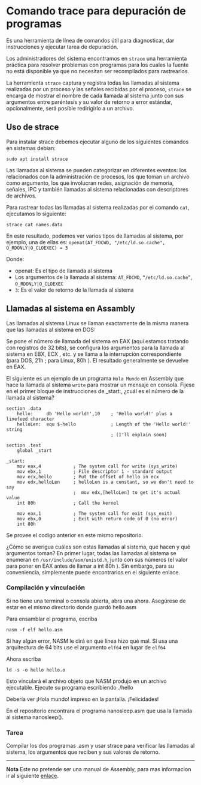 # Comando trace para depuración de programas

Es una herramienta de línea de comandos útil para diagnosticar, dar instrucciones y ejecutar tarea de depuración. 

Los administradores del sistema encontramos en `strace` una herramienta práctica para resolver problemas con programas para los cuales la fuente no está disponible ya que no necesitan ser recompilados para rastrearlos.

La herramienta `strace` captura y registra todas las llamadas al sistema realizadas por un proceso y las señales recibidas por el proceso, `strace` se encarga de mostrar el nombre de cada llamada al sistema junto con sus argumentos entre paréntesis y su valor de retorno a error estándar, opcionalmente, será posible redirigirlo a un archivo.

## Uso de strace
Para instalar strace debemos ejecutar alguno de los siguientes comandos en sistemas debian:

``` 
sudo apt install strace
```

Las llamadas al sistema se pueden categorizar en diferentes eventos: los relacionados con la administración de procesos, los que toman un archivo como argumento, los que involucran redes, asignación de memoria, señales, IPC y también llamadas al sistema relacionadas con descriptores de archivos.

Para rastrear todas las llamadas al sistema realizadas por el comando `cat`, ejecutamos lo siguiente:

```
strace cat names.data
```
En este resultado, podemos ver varios tipos de llamadas al sistema, por ejemplo, una de ellas es: `openat(AT_FDCWD, "/etc/ld.so.cache", O_RDONLY|O_CLOEXEC) = 3`

Donde:
* openat: Es el tipo de llamada al sistema
* Los argumentos de la llamada al sistema: `AT_FDCWD`, `“/etc/ld.so.cache”`, `O_RDONLY|O_CLOEXEC`
* `3`: Es el valor de retorno de la llamada al sistema

## Llamadas al sistema en Assambly

Las llamadas al sistema Linux se llaman exactamente de la misma manera que las llamadas al sistema en DOS:

Se pone el número de llamada del sistema en EAX (aquí estamos tratando con registros de 32 bits), se configura los argumentos para la llamada al sistema en EBX, ECX , etc. y se llama a la interrupción correspondiente (para DOS, 21h ; para Linux, 80h ). El resultado generalmente se devuelve en EAX.

El siguiente es un ejemplo de un programa `Hola Mundo` en Assembly que hace la llamada al sistema `write` para mostrar un mensaje en consola. Fijese en el primer bloque de instrucciones de _start:, ¿cuál es el número de la llamada al sistema?

````assembly
section .data
	hello:     db 'Hello world!',10    ; 'Hello world!' plus a linefeed character
	helloLen:  equ $-hello             ; Length of the 'Hello world!' string
	                                   ; (I'll explain soon)

section .text
	global _start

_start:
	mov eax,4            ; The system call for write (sys_write)
	mov ebx,1            ; File descriptor 1 - standard output
	mov ecx,hello        ; Put the offset of hello in ecx
	mov edx,helloLen     ; helloLen is a constant, so we don't need to say
	                     ;  mov edx,[helloLen] to get it's actual value
	int 80h              ; Call the kernel

	mov eax,1            ; The system call for exit (sys_exit)
	mov ebx,0            ; Exit with return code of 0 (no error)
	int 80h

````
Se provee el codigo anterior en este mismo repositorio.

¿Cómo se averigua cuáles son estas llamadas al sistema, qué hacen y qué argumentos toman? En primer lugar, todas las llamadas al sistema se enumeran en `/usr/include/asm/unistd.h`, junto con sus números (el valor para poner en EAX antes de llamar a int 80h ). Sin embargo, para su conveniencia, simplemente puede encontrarlos en el siguiente enlace.

### Compilación y vinculación
Si no tiene una terminal o consola abierta, abra una ahora.
Asegúrese de estar en el mismo directorio donde guardó hello.asm 

Para ensamblar el programa, escriba 
```
nasm -f elf hello.asm
```
Si hay algún error, NASM le dirá en qué línea hizo qué mal. Si usa una arquitectura de 64 bits use el argumento `elf64` en lugar de `elf64`

Ahora escriba 
```
ld -s -o hello hello.o
```
Esto vinculará el archivo objeto que NASM produjo en un archivo ejecutable. Ejecute su programa escribiendo ./hello

Debería ver ¡Hola mundo! impreso en la pantalla. ¡Felicidades! 

En el repositorio encontrara el programa nanosleep.asm que usa la llamada al sistema nanosleep().

### Tarea

Compilar los dos programas .asm y usar strace para verificar las llamadas al sistema, los argumentos que reciben y sus valores de retorno.

---
**Nota**
 Este no pretende ser una manual de Assembly, para mas informacion ir al siguiente [enlace](https://montcs.bloomu.edu/Information/LowLevel/Assembly/assembly-tutorial.html). 
